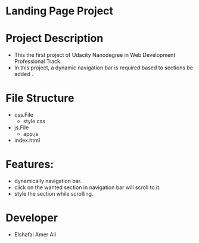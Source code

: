 # Landing Page Project


# Project Description

* This the first project of  Udacity Nanodegree in Web Development Professional Track.
* In this project, a dynamic navigation bar is required based to sections be added .


# File Structure

* css.File
  * style.css
* js.File
  * app.js
* index.html


# Features:

* dynamically navigation bar.
* click on the wanted section in navigation bar will scroll to it.
* style the section while scrolling.

# Developer

* Elshafai Amer Ali

